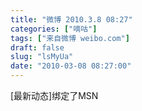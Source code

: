 ```yaml
---
title: "微博 2010.3.8 08:27"
categories: ["嘀咕"]
tags: ["来自微博 weibo.com"]
draft: false
slug: "lsMyUa"
date: "2010-03-08 08:27:00"
---
```


<p>[最新动态]绑定了MSN ​​​​</p>

